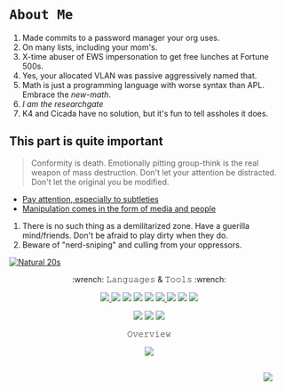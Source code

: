 # `About Me`

1. Made commits to a password manager your org uses.
2. On many lists, including your mom's.
3. X-time abuser of EWS impersonation to get free lunches at Fortune 500s.
4. Yes, your allocated VLAN was passive aggressively named that. 
5. Math is just a programming language with worse syntax than APL. Embrace the *new-math*. 
6. *I am the researchgate*
7. K4 and Cicada have no solution, but it's fun to tell assholes it does.

## This part is quite important

> Conformity is death. Emotionally pitting group-think is the real weapon of mass destruction.
> Don't let your attention be distracted. Don't let the original you be modified.

* [Pay attention, especially to subtleties](https://en.wikipedia.org/wiki/Social_engineering_(security)#Techniques_and_terms)
* [Manipulation comes in the form of media and people](https://freedomofmind.com/cult-mind-control/bite-model/)

1. There is no such thing as a demilitarized zone. Have a guerilla mind/friends. Don't be afraid to play dirty when they do.
2. Beware of "nerd-sniping" and culling from your oppressors.

[![Natural 20s](https://img.youtube.com/vi/TmyM2vq-CcM/0.jpg)](https://www.youtube.com/watch?v=TmyM2vq-CcM "Natural 20s")


<p align="center">:wrench: 𝙻𝚊𝚗𝚐𝚞𝚊𝚐𝚎𝚜 & 𝚃𝚘𝚘𝚕𝚜 :wrench:</p>

<p align="center">
  <a href="https://www.gnu.org/software/bash/"> 
    <img src="https://img.shields.io/badge/-BASH-000000?style=for-the-badge&logo=BASH">
  </a> 
  <img src="https://img.shields.io/badge/-Linux-000000?style=for-the-badge&logo=Linux"> 
  <img src="https://img.shields.io/badge/-C-000000?style=for-the-badge&logo=C">
  <img src="https://img.shields.io/badge/-C++-000000?style=for-the-badge&logo=C++">
  <img src="https://img.shields.io/badge/-Java-000000?style=for-the-badge&logo=Java">
  <a href="https://python.org/"> 
    <img src="https://img.shields.io/badge/-Python-000000?style=for-the-badge&logo=Python">
  </a>
  <img src="https://img.shields.io/badge/-Markdown-000000?style=for-the-badge&logo=Markdown"> 
  <img src="https://img.shields.io/badge/-JavaScript-000000?style=for-the-badge&logo=JavaScript"> 
  <img src="https://img.shields.io/badge/-Node.js-000000?style=for-the-badge&logo=Node.js"> 
  
</p> 

<p align="center"> 
  <img src="https://img.shields.io/badge/-Shell-000000?style=for-the-badge&logo=Shell"> 
  <img src="https://img.shields.io/badge/-SQL-000000?style=for-the-badge&logo=mySQL"> 
  <img src="https://img.shields.io/badge/-Terminal-000000?style=for-the-badge&logo=Terminal"> 
</p>
<p align="center">𝙾𝚟𝚎𝚛𝚟𝚒𝚎𝚠</p>
  <div align="center">
    <kbd><kbd><kbd><kbd><kbd><kbd><kbd><kbd><kbd><kbd>
      <img src="https://github-readme-stats.vercel.app/api?username=optimisticninja&show_icons=true&count_private=true&theme=chartreuse-dark"/>
  </div>
      
  <img align="left" style="float:right; margin:30px;" src="https://github-readme-stats.vercel.app/api/top-langs/?username=optimisticninja&theme=radical&layout=compact">
</p>
<br><br><br>
